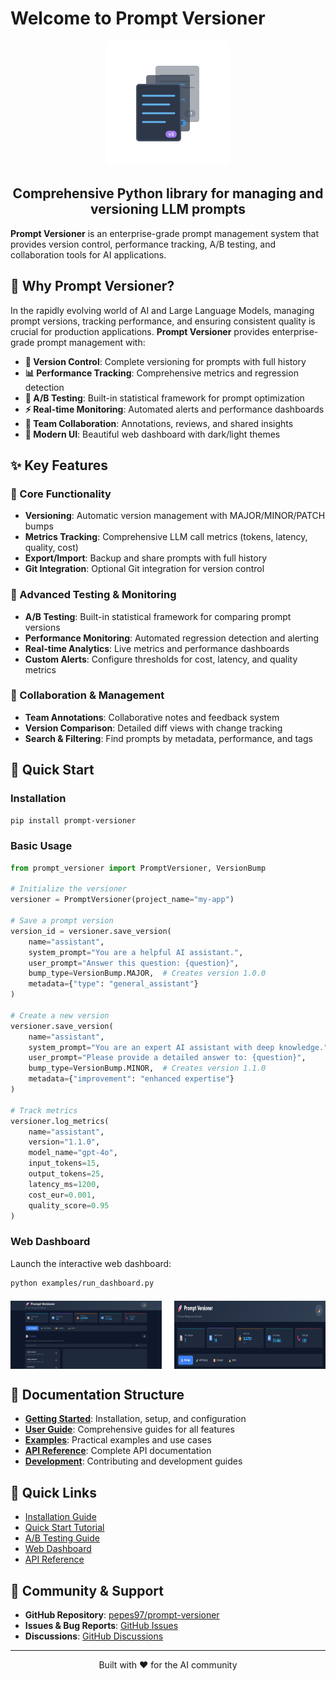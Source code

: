 # Welcome to Prompt Versioner

<div align="center">
    <img src="images/logo.svg" alt="Prompt Versioner Logo" width="200" height="200">
    <h2>Comprehensive Python library for managing and versioning LLM prompts</h2>
</div>

**Prompt Versioner** is an enterprise-grade prompt management system that provides version control, performance tracking, A/B testing, and collaboration tools for AI applications.

## 🎯 Why Prompt Versioner?

In the rapidly evolving world of AI and Large Language Models, managing prompt versions, tracking performance, and ensuring consistent quality is crucial for production applications. **Prompt Versioner** provides enterprise-grade prompt management with:

- **🔄 Version Control**: Complete versioning for prompts with full history
- **📊 Performance Tracking**: Comprehensive metrics and regression detection
- **🧪 A/B Testing**: Built-in statistical framework for prompt optimization
- **⚡ Real-time Monitoring**: Automated alerts and performance dashboards
- **👥 Team Collaboration**: Annotations, reviews, and shared insights
- **🎨 Modern UI**: Beautiful web dashboard with dark/light themes

## ✨ Key Features

### 🔧 Core Functionality
- **Versioning**: Automatic version management with MAJOR/MINOR/PATCH bumps
- **Metrics Tracking**: Comprehensive LLM call metrics (tokens, latency, quality, cost)
- **Export/Import**: Backup and share prompts with full history
- **Git Integration**: Optional Git integration for version control

### 🧪 Advanced Testing & Monitoring
- **A/B Testing**: Built-in statistical framework for comparing prompt versions
- **Performance Monitoring**: Automated regression detection and alerting
- **Real-time Analytics**: Live metrics and performance dashboards
- **Custom Alerts**: Configure thresholds for cost, latency, and quality metrics

### 👥 Collaboration & Management
- **Team Annotations**: Collaborative notes and feedback system
- **Version Comparison**: Detailed diff views with change tracking
- **Search & Filtering**: Find prompts by metadata, performance, and tags

## 🚀 Quick Start

### Installation

```bash
pip install prompt-versioner
```

### Basic Usage

```python
from prompt_versioner import PromptVersioner, VersionBump

# Initialize the versioner
versioner = PromptVersioner(project_name="my-app")

# Save a prompt version
version_id = versioner.save_version(
    name="assistant",
    system_prompt="You are a helpful AI assistant.",
    user_prompt="Answer this question: {question}",
    bump_type=VersionBump.MAJOR,  # Creates version 1.0.0
    metadata={"type": "general_assistant"}
)

# Create a new version
versioner.save_version(
    name="assistant",
    system_prompt="You are an expert AI assistant with deep knowledge.",
    user_prompt="Please provide a detailed answer to: {question}",
    bump_type=VersionBump.MINOR,  # Creates version 1.1.0
    metadata={"improvement": "enhanced expertise"}
)

# Track metrics
versioner.log_metrics(
    name="assistant",
    version="1.1.0",
    model_name="gpt-4o",
    input_tokens=15,
    output_tokens=25,
    latency_ms=1200,
    cost_eur=0.001,
    quality_score=0.95
)
```

### Web Dashboard

Launch the interactive web dashboard:

```bash
python examples/run_dashboard.py
```

<div style="display: flex; justify-content: space-between; margin: 20px 0;">
    <img src="images/dashboard-overview.png" alt="Dashboard Overview" style="width: 48%;">
    <img src="images/dark-mode.png" alt="Dark Mode" style="width: 48%;">
</div>

## 📖 Documentation Structure

- **[Getting Started](getting-started/installation.md)**: Installation, setup, and configuration
- **[User Guide](user-guide/core-concepts.md)**: Comprehensive guides for all features
- **[Examples](examples/basic-usage.md)**: Practical examples and use cases
- **[API Reference](api-reference/core/versioner.md)**: Complete API documentation
- **[Development](development/contributing.md)**: Contributing and development guides

## 🔗 Quick Links

- [Installation Guide](getting-started/installation.md)
- [Quick Start Tutorial](getting-started/quick-start.md)
- [A/B Testing Guide](user-guide/ab-testing.md)
- [Web Dashboard](user-guide/web-dashboard.md)
- [API Reference](api-reference/core/versioner.md)

## 🤝 Community & Support

- **GitHub Repository**: [pepes97/prompt-versioner](https://github.com/pepes97/prompt-versioner)
- **Issues & Bug Reports**: [GitHub Issues](https://github.com/pepes97/prompt-versioner/issues)
- **Discussions**: [GitHub Discussions](https://github.com/pepes97/prompt-versioner/discussions)

---

<div align="center">
    <p>Built with ❤️ for the AI community</p>
</div>
